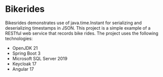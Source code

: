 # Bikerides
Bikesrides demonstrates use of java.time.Instant for serializing and deserializing timestamps in JSON. This project is a simple example of a RESTful web service that records bike rides. The project uses the following technologies:
- OpenJDK 21
- Spring Boot 3
- Microsoft SQL Server 2019
- Keycloak 17
- Angular 17